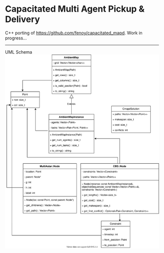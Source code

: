 # Capacitated Multi Agent Pickup & Delivery
C++ porting of https://github.com/fenoy/capacitated_mapd. Work in progress...

--------
UML Schema
![](doc/cmapd_uml.drawio.svg)